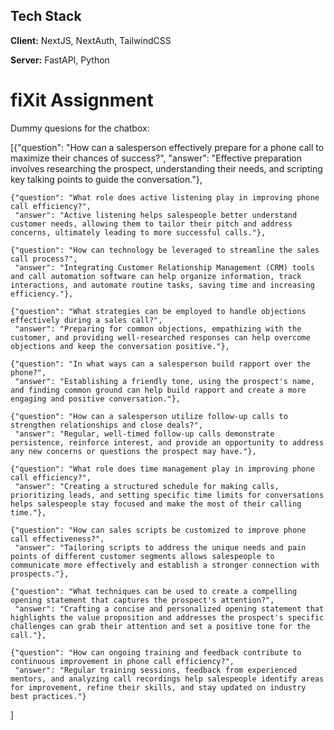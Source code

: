 
## Tech Stack

**Client:** NextJS, NextAuth, TailwindCSS

**Server:** FastAPI, Python


# fiXit Assignment

Dummy quesions for the chatbox:

[{"question": "How can a salesperson effectively prepare for a phone call to maximize their chances of success?",
     "answer": "Effective preparation involves researching the prospect, understanding their needs, and scripting key talking points to guide the conversation."},
    
    {"question": "What role does active listening play in improving phone call efficiency?",
     "answer": "Active listening helps salespeople better understand customer needs, allowing them to tailor their pitch and address concerns, ultimately leading to more successful calls."},
    
    {"question": "How can technology be leveraged to streamline the sales call process?",
     "answer": "Integrating Customer Relationship Management (CRM) tools and call automation software can help organize information, track interactions, and automate routine tasks, saving time and increasing efficiency."},
    
    {"question": "What strategies can be employed to handle objections effectively during a sales call?",
     "answer": "Preparing for common objections, empathizing with the customer, and providing well-researched responses can help overcome objections and keep the conversation positive."},
    
    {"question": "In what ways can a salesperson build rapport over the phone?",
     "answer": "Establishing a friendly tone, using the prospect's name, and finding common ground can help build rapport and create a more engaging and positive conversation."},
    
    {"question": "How can a salesperson utilize follow-up calls to strengthen relationships and close deals?",
     "answer": "Regular, well-timed follow-up calls demonstrate persistence, reinforce interest, and provide an opportunity to address any new concerns or questions the prospect may have."},
    
    {"question": "What role does time management play in improving phone call efficiency?",
     "answer": "Creating a structured schedule for making calls, prioritizing leads, and setting specific time limits for conversations helps salespeople stay focused and make the most of their calling time."},
    
    {"question": "How can sales scripts be customized to improve phone call effectiveness?",
     "answer": "Tailoring scripts to address the unique needs and pain points of different customer segments allows salespeople to communicate more effectively and establish a stronger connection with prospects."},
    
    {"question": "What techniques can be used to create a compelling opening statement that captures the prospect's attention?",
     "answer": "Crafting a concise and personalized opening statement that highlights the value proposition and addresses the prospect's specific challenges can grab their attention and set a positive tone for the call."},
    
    {"question": "How can ongoing training and feedback contribute to continuous improvement in phone call efficiency?",
     "answer": "Regular training sessions, feedback from experienced mentors, and analyzing call recordings help salespeople identify areas for improvement, refine their skills, and stay updated on industry best practices."}
]
